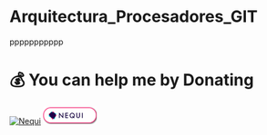 # Arquitectura_Procesadores_GIT
ppppppppppp
# 💰 **You can help me by Donating**
<a href="https://www.paypal.com/paypalme/Vivas143"><img src="https://img.shields.io/badge/PayPal-00457C?style=for-the-badge&logo=paypal&logoColor=white" alt="Nequi" width="100"></a> <a href="image/QR_nequi_numero.png"><img src="image/boton_nequi.png" alt="Nequi" width="94"></a>




